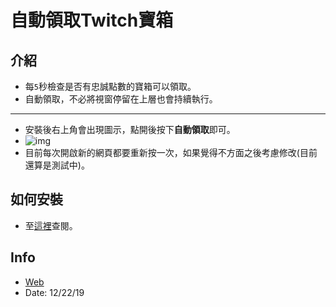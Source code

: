 # 自動領取Twitch寶箱

## 介紹
* 每`5`秒檢查是否有忠誠點數的寶箱可以領取。
* 自動領取，不必將視窗停留在上層也會持續執行。
---
* 安裝後右上角會出現圖示，點開後按下**自動領取**即可。
* ![img](https://i.imgur.com/RHcUVw5.png)
* 目前每次開啟新的網頁都要重新按一次，如果覺得不方面之後考慮修改(目前還算是測試中)。

## 如何安裝
* 至[這裡](https://github.com/Zero871015/chrome_extension/blob/master/README.md)查閱。

## Info
* [Web](https://zero871015.github.io/)
* Date: 12/22/19